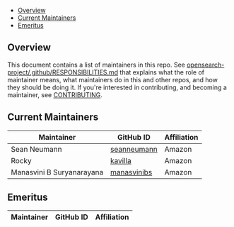 - [Overview](#overview)
- [Current Maintainers](#current-maintainers)
- [Emeritus](#emeritus)

## Overview

This document contains a list of maintainers in this repo. See [opensearch-project/.github/RESPONSIBILITIES.md](https://github.com/opensearch-project/.github/blob/main/RESPONSIBILITIES.md#maintainer-responsibilities) that explains what the role of maintainer means, what maintainers do in this and other repos, and how they should be doing it. If you're interested in contributing, and becoming a maintainer, see [CONTRIBUTING](CONTRIBUTING.md).

## Current Maintainers

| Maintainer                 | GitHub ID                                        | Affiliation |
| -------------------------- | ------------------------------------------------ | ----------- |
| Sean Neumann               | [seanneumann](https://github.com/seanneumann)    | Amazon      |
| Rocky                      | [kavilla](https://github.com/kavilla)            | Amazon      |
| Manasvini B Suryanarayana  | [manasvinibs](https://github.com/manasvinibs)    | Amazon      |

## Emeritus

| Maintainer         | GitHub ID                                                 | Affiliation |
| ------------------ | --------------------------------------------------------- | ----------- |
